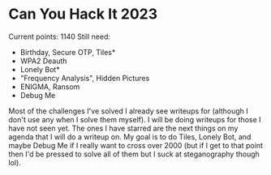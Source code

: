 # Can You Hack It 2023
Current points: 1140
Still need:
- Birthday, Secure OTP, Tiles*
- WPA2 Deauth
- Lonely Bot*
- "Frequency Analysis", Hidden Pictures
- ENIGMA, Ransom
- Debug Me

Most of the challenges I've solved I already see writeups for (although I don't use any when I solve them myself). I will be doing writeups for those I have not seen yet. The ones I have starred are the next things on my agenda that I will do a writeup on. My goal is to do Tiles, Lonely Bot, and maybe Debug Me if I really want to cross over 2000 (but if I get to that point then I'd be pressed to solve all of them but I suck at steganography though lol).
